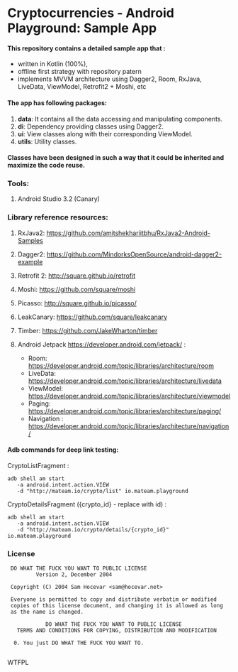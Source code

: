 # Cryptocurrencies -  Android Playground: Sample App

#### This repository contains a detailed sample app that : 
- written in Kotlin (100%),  
- offline first strategy with repository patern 
- implements MVVM architecture using Dagger2, Room, RxJava, LiveData, ViewModel, Retrofit2 + Moshi, etc

#### The app has following packages:
1. **data**: It contains all the data accessing and manipulating components.
2. **di**: Dependency providing classes using Dagger2.
3. **ui**: View classes along with their corresponding ViewModel.
4. **utils**: Utility classes.

#### Classes have been designed in such a way that it could be inherited and maximize the code reuse.

### Tools: 
1. Android Studio 3.2 (Canary)

### Library reference resources:
1. RxJava2: https://github.com/amitshekhariitbhu/RxJava2-Android-Samples
2. Dagger2: https://github.com/MindorksOpenSource/android-dagger2-example
3. Retrofit 2: http://square.github.io/retrofit
4. Moshi: https://github.com/square/moshi
5. Picasso: http://square.github.io/picasso/
6. LeakCanary: https://github.com/square/leakcanary
7. Timber: https://github.com/JakeWharton/timber

8. Android Jetpack https://developer.android.com/jetpack/  : 
   - Room: https://developer.android.com/topic/libraries/architecture/room
   - LiveData: https://developer.android.com/topic/libraries/architecture/livedata
   - ViewModel: https://developer.android.com/topic/libraries/architecture/viewmodel
   - Paging: https://developer.android.com/topic/libraries/architecture/paging/
   - Navigation : https://developer.android.com/topic/libraries/architecture/navigation/
     
#### Adb commands for deep link testing:
CryptoListFragment : 

```
adb shell am start 
   -a android.intent.action.VIEW 
   -d "http://mateam.io/crypto/list" io.mateam.playground
   ```
CryptoDetailsFragment ({crypto_id} - replace with id) :

```
adb shell am start 
   -a android.intent.action.VIEW 
   -d "http://mateam.io/crypto/details/{crypto_id}" io.mateam.playground 
  ```	
		
  
### License
```
 DO WHAT THE FUCK YOU WANT TO PUBLIC LICENSE 
         Version 2, December 2004 

 Copyright (C) 2004 Sam Hocevar <sam@hocevar.net> 

 Everyone is permitted to copy and distribute verbatim or modified 
 copies of this license document, and changing it is allowed as long 
 as the name is changed. 

            DO WHAT THE FUCK YOU WANT TO PUBLIC LICENSE 
   TERMS AND CONDITIONS FOR COPYING, DISTRIBUTION AND MODIFICATION 

  0. You just DO WHAT THE FUCK YOU WANT TO.
  
```
<a href="http://www.wtfpl.net/"><img
       src="http://www.wtfpl.net/wp-content/uploads/2012/12/wtfpl-badge-4.png"
       width="80" height="15" alt="WTFPL" /></a>
       
